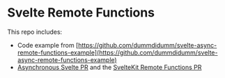 # Svelte Remote Functions

This repo includes:

- Code example from [https://github.com/dummdidumm/svelte-async-remote-functions-example](https://github.com/dummdidumm/svelte-async-remote-functions-example)
- [Asynchronous Svelte PR](https://github.com/sveltejs/svelte/pull/15844) and the [SvelteKit Remote Functions PR](https://github.com/sveltejs/kit/pull/13957)
